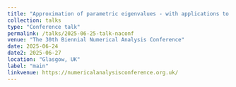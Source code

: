 ```yaml
---
title: "Approximation of parametric eigenvalues - with applications to interior transmission eigenvalue problems"
collection: talks
type: "Conference talk"
permalink: /talks/2025-06-25-talk-naconf
venue: "The 30th Biennial Numerical Analysis Conference"
date: 2025-06-24
date2: 2025-06-27
location: "Glasgow, UK"
label: "main"
linkvenue: https://numericalanalysisconference.org.uk/
---
```

